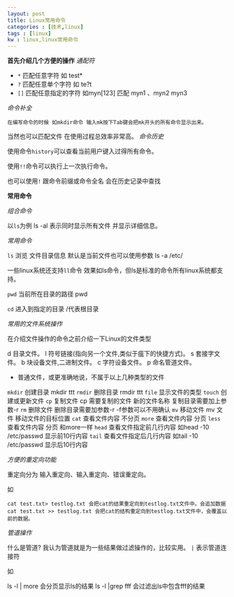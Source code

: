 ```yaml
---
layout: post
title: Linux常用命令
categories : [技术,linux]
tags : [linux]
kw : linux,linux常用命令 
---
```


**首先介绍几个方便的操作**
*通配符*

- `*` 匹配任意字符 如 test* 
- `?` 匹配任意单个字符  如 te?t
- `[]` 匹配任意指定的字符 如myn[123] 匹配 myn1 、myn2 myn3

*命令补全*

    在编写命令的时候 如mkdir命令 输入mk按下Tab键会把mk开头的所有命令显示出来。
当然也可以匹配文件 在使用过程总效率非常高。
*命令历史*

  使用命令`history`可以查看当前用户键入过得所有命令。
  
  使用`!!`命令可以执行上一次执行命令。

  也可以使用`!` 跟命令前缀或命令全名 会在历史记录中查找



**常用命令**

*组合命令*

   以`ls`为例 ls -al 表示同时显示所有文件 并显示详细信息。

*常用命令*

`ls` 浏览 文件目录信息 默认是当前文件也可以使用参数  ls -a /etc/

一些linux系统还支持`ll`命令 效果如ls命令，但ls是标准的命令所有linux系统都支持。

`pwd` 当前所在目录的路径  pwd

`cd` 进入到指定的目录  /代表根目录

*常用的文件系统操作*

 在介绍文件操作的命令之前介绍一下Linux的文件类型

d  目录文件。
l  符号链接(指向另一个文件,类似于瘟下的快捷方式)。
s  套接字文件。
b  块设备文件,二进制文件。
c  字符设备文件。
p  命名管道文件。
-  普通文件，或更准确地说，不属于以上几种类型的文件

`mkdir` 创建目录 mkdir ttt
`rmdir` 删除目录  rmdir ttt
`file`  显示文件的类型
`touch` 创建或更新文件
`cp`    复制文件 cp   需要复制的文件 新的文件名称  复制目录需要加上参数-r
`rm`    删除文件 删除目录需要加参数-r  -f参数可以不用确认
`mv`    移动文件  mv 文件  移动文件的目标位置
`cat`  查看文件内容 不分页
`more` 查看文件内容 分页
`less` 查看文件内容  分页  和more一样
`head` 查看文件指定前几行内容 如head -10 /etc/passwd 显示前10行内容
`tail` 查看文件指定后几行内容 如tail -10 /etc/passwd 显示后10行内容

*方便的重定向功能*

 重定向分为 输入重定向、输入重定向、错误重定向。
 
 如 

	cat test.txt> testlog.txt 会把cat的结果重定向到testlog.txt文件中。会追加数据
    cat test.txt >> testlog.txt 会把cat的结构重定向到testlog.txt文件中，会覆盖以前的数据。

*管道操作*

什么是管道? 我认为管道就是为一些结果做过滤操作的，比较实用。
`|` 表示管道连接符

如

ls -l | more 会分页显示ls的结果
ls -l |grep fff 会过滤出ls中包含fff的结果








 

